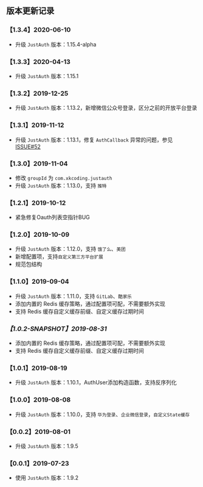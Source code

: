 ## 版本更新记录

### 【1.3.4】2020-06-10

- 升级 `JustAuth` 版本：1.15.4-alpha

### 【1.3.3】2020-04-13

- 升级 `JustAuth` 版本：1.15.1

### 【1.3.2】2019-12-25

- 升级 `JustAuth` 版本：1.13.2，新增微信公众号登录，区分之前的开放平台登录

### 【1.3.1】2019-11-12

- 升级 `JustAuth` 版本：1.13.1，修复 `AuthCallback` 异常的问题，参见 [ISSUE#52](https://github.com/justauth/JustAuth/issues/52)

### 【1.3.0】2019-11-04

- 修改 `groupId` 为 `com.xkcoding.justauth`
- 升级 `JustAuth` 版本：1.13.0，支持 `推特`

### 【1.2.1】2019-10-12

- 紧急修复Oauth列表空指针BUG

### 【1.2.0】2019-10-09

- 升级 `JustAuth` 版本：1.12.0，支持 `饿了么`、`美团`
- 新增配置项，支持`自定义第三方平台扩展`
- 规范包结构

### 【1.1.0】2019-09-04

- 升级 `JustAuth` 版本：1.11.0，支持 `GitLab`、`酷家乐`
- 添加内置的 Redis 缓存策略，通过配置项可配，不需要额外实现
- 支持 Redis 缓存自定义缓存前缀、自定义缓存过期时间

### *【1.0.2-SNAPSHOT】2019-08-31*

- 添加内置的 Redis 缓存策略，通过配置项可配，不需要额外实现
- 支持 Redis 缓存自定义缓存前缀、自定义缓存过期时间

### 【1.0.1】2019-08-19

- 升级 `JustAuth` 版本：1.10.1，AuthUser添加构造函数，支持反序列化

### 【1.0.0】2019-08-08

- 升级 `JustAuth` 版本：1.10.0，支持 `华为登录`、`企业微信登录`，`自定义State缓存`

### 【0.0.2】2019-08-01

- 升级 `JustAuth` 版本：1.9.5

### 【0.0.1】2019-07-23

- 使用 `JustAuth` 版本：1.9.2

